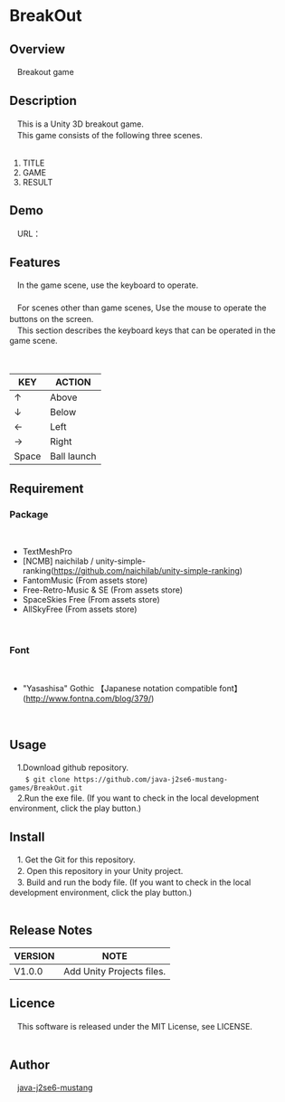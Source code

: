 # BreakOut

## Overview
　Breakout game 

## Description
　This is a Unity 3D breakout game.<br>
　This game consists of the following three scenes. <br>
<br>

1. TITLE
1. GAME 
1. RESULT

## Demo
　URL：<br>

## Features
　In the game scene, use the keyboard to operate.<br>
　<br>
　For scenes other than game scenes, Use the mouse to operate the buttons on the screen.
　<br>
　This section describes the keyboard keys that can be operated in the game scene.<br>

　　<Movement of own machine><br>

| KEY | ACTION |
| ------ | ------ |
| ↑ | Above |
| ↓ | Below |
| ← | Left |
| → | Right |
| Space | Ball launch |

## Requirement
<H3>Package</H3><br>

- TextMeshPro
- [NCMB] naichilab / unity-simple-ranking(https://github.com/naichilab/unity-simple-ranking)
- FantomMusic (From assets store)
- Free-Retro-Music & SE (From assets store)
- SpaceSkies Free (From assets store)
- AllSkyFree (From assets store)
<br>

<H3>Font</H3><br>

- "Yasashisa" Gothic 【Japanese notation compatible font】(http://www.fontna.com/blog/379/) 
<br>

## Usage
　1.Download github repository.<br>
　　`$ git clone https://github.com/java-j2se6-mustang-games/BreakOut.git`<br>
　2.Run the exe file. (If you want to check in the local development environment, click the play button.)<br>

## Install
　1. Get the Git for this repository.<br>
　2. Open this repository in your Unity project.<br>
　3. Build and run the body file. (If you want to check in the local development environment, click the play button.) <br>
<br>

## Release Notes
| VERSION | NOTE |
| ------ | ------ |
| V1.0.0 | Add Unity Projects files. |

## Licence
　This software is released under the MIT License, see LICENSE.<br>
<br>
## Author
　[java-j2se6-mustang](https://github.com/java-j2se6-mustang)<br>
<br>
